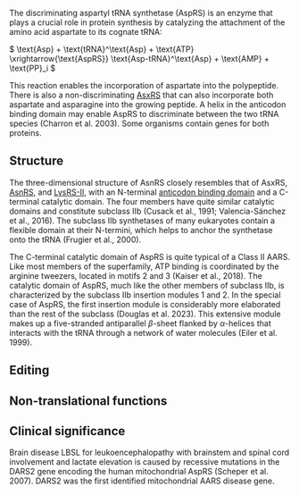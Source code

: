 The discriminating aspartyl tRNA synthetase (AspRS) is an enzyme that plays a crucial role in protein synthesis by catalyzing the attachment of the amino acid aspartate to its cognate tRNA:





$ \text{Asp} + \text{tRNA}^\text{Asp} + \text{ATP} \xrightarrow{\text{AspRS}} \text{Asp-tRNA}^\text{Asp} + \text{AMP} + \text{PP}_i  $





This reaction enables the incorporation of aspartate into the polypeptide. 
There is also a non-discriminating [AsxRS](/class2/asp2) that can also incorporate both aspartate and asparagine into the growing peptide. 
A helix in the anticodon binding domain may enable AspRS to discriminate between the two tRNA species  (Charron et al. 2003).
Some organisms contain genes for both proteins.  


## Structure

The three-dimensional structure of AsnRS closely resembles that of AsxRS, [AsnRS](/class2/asn/), and [LysRS-II](/class2/lys/), with an N-terminal [anticodon binding domain](/superfamily/class2/Anticodon_binding_domain_DNK/) and a C-terminal catalytic domain.
The four members have quite similar catalytic domains and constitute subclass IIb (Cusack et al., 1991; Valencia-Sánchez et al., 2016).
The subclass IIb synthetases of many eukaryotes contain a flexible domain at their N-termini, which helps to anchor the synthetase onto the tRNA (Frugier et al., 2000).



The C-terminal catalytic domain of AspRS is quite typical of a Class II AARS.
Like most members of the superfamily, ATP binding is coordinated by the arginine tweezers, located in motifs 2 and 3 (Kaiser et al., 2018).
The catalytic domain of AspRS, much like the other members of subclass IIb, is characterized by the subclass IIb insertion modules 1 and 2.
In the special case of AspRS, the first insertion module is considerably more elaborated than the rest of the subclass (Douglas et al. 2023). This extensive module makes up a five-stranded antiparallel $\beta$-sheet flanked by $\alpha$-helices that interacts with the tRNA through a network of water molecules (Eiler et al. 1999). 

## Editing


## Non-translational functions



## Clinical significance

Brain disease LBSL for leukoencephalopathy with brainstem and spinal cord involvement and lactate elevation is caused
 by recessive mutations in the DARS2 gene encoding the human mitochondrial AspRS (Scheper et al. 2007). DARS2 was the first identified mitochondrial AARS disease gene.  
